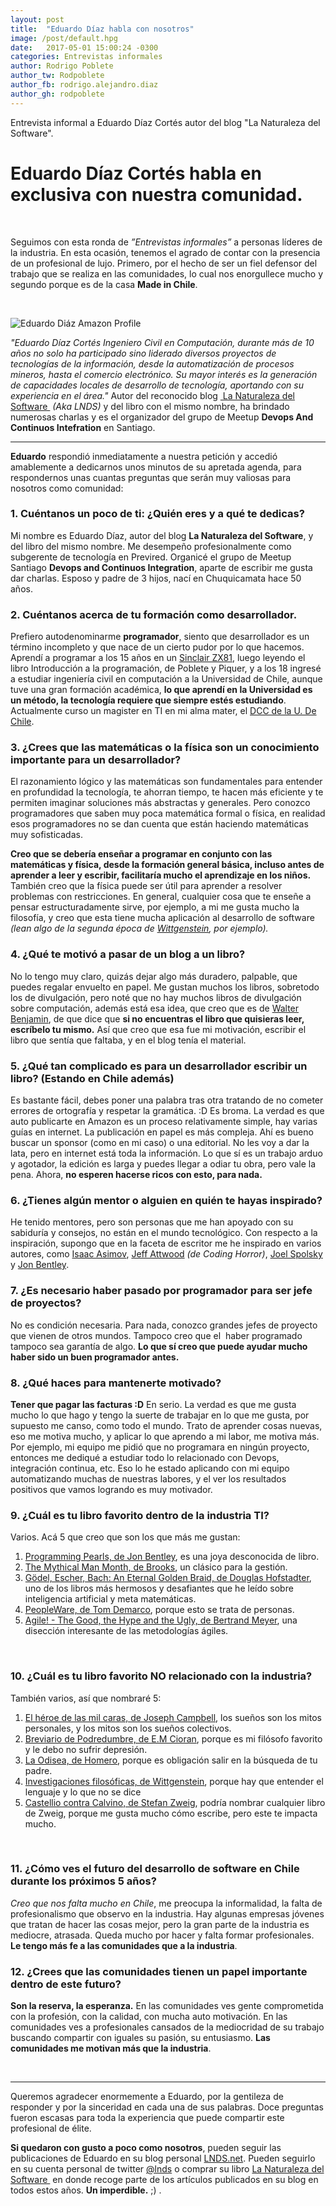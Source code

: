 ```yaml
---
layout: post
title:  "Eduardo Díaz habla con nosotros"
image: /post/default.hpg
date:   2017-05-01 15:00:24 -0300
categories: Entrevistas informales
author: Rodrigo Poblete
author_tw: Rodpoblete
author_fb: rodrigo.alejandro.diaz
author_gh: rodpoblete
---
```

Entrevista informal a Eduardo Díaz Cortés autor del blog "La Naturaleza del Software".
<!--more-->

# Eduardo Díaz Cortés habla en exclusiva con nuestra comunidad.

&nbsp;

Seguimos con esta ronda de *”Entrevistas informales”* a personas líderes de la industria. En esta ocasión, tenemos el agrado de contar con la presencia de un profesional de lujo. Primero, por el hecho de ser un fiel defensor del trabajo que se realiza en las comunidades, lo cual nos enorgullece mucho y segundo porque es de la casa **Made in Chile**.

&nbsp;

![Eduardo Diáz Amazon Profile](http://images.gr-assets.com/authors/1442953393p8/7375806.jpg "Eduardo Díaz Cortés")


*"Eduardo Díaz Cortés Ingeniero Civil en Computación, durante más de 10 años no solo ha participado sino liderado diversos proyectos de tecnologías de la información, desde la automatización de procesos mineros, hasta el comercio electrónico. Su mayor interés es la generación de capacidades locales de desarrollo de tecnología, aportando con su experiencia en el área."*
Autor del reconocido blog [ La Naturaleza del Software ](http://www.lnds.net/ "La Naturaleza del Software") *(Aka LNDS)* y del libro con el mismo nombre, ha brindado numerosas charlas y es el organizador del grupo de Meetup **Devops And Continuos Intefration** en Santiago.

----

**Eduardo** respondió inmediatamente a nuestra petición y accedió amablemente a dedicarnos unos minutos de su apretada agenda, para respondernos unas cuantas preguntas que serán muy valiosas para nosotros como comunidad:

### 1. Cuéntanos un poco de ti: ¿Quién eres y a qué te dedicas?
Mi nombre es Eduardo Díaz, autor del blog **La Naturaleza del Software**, y del libro del mismo nombre. Me desempeño profesionalmente como subgerente de tecnología en Previred. Organicé el grupo de Meetup Santiago **Devops and Continuos Integration**, aparte de escribir me gusta dar charlas. Esposo y padre de 3 hijos, nací en Chuquicamata hace 50 años.

### 2. Cuéntanos acerca de tu formación como desarrollador.
Prefiero autodenominarme **programador**, siento que desarrollador es un término incompleto y que nace de un cierto pudor por lo que hacemos. Aprendí a programar a los 15 años en un [Sinclair ZX81](https://es.wikipedia.org/wiki/Sinclair\_ZX81), luego leyendo el libro Introducción a la programación, de Poblete y Piquer, y a los 18 ingresé a estudiar ingeniería civil en computación a la Universidad de Chile, aunque tuve una gran formación académica, **lo que aprendí en la Universidad es un método, la tecnología requiere que siempre estés estudiando**. Actualmente curso un magister en TI en mi alma mater, el [DCC de la U. De Chile](https://www.dcc.uchile.cl/).

### 3. ¿Crees que las matemáticas o la física son un conocimiento importante para un desarrollador?
El razonamiento lógico y las matemáticas son fundamentales para entender en profundidad la tecnología, te ahorran tiempo, te hacen más eficiente y te permiten imaginar soluciones más abstractas y generales. Pero conozco programadores que saben muy poca matemática formal o física, en realidad esos programadores no se dan cuenta que están haciendo matemáticas muy sofisticadas. 

**Creo que se debería enseñar a programar en conjunto con las matemáticas y física, desde la formación general básica, incluso antes de aprender a leer y escribir, facilitaría mucho el aprendizaje en los niños.** También creo que la física puede ser útil para aprender a resolver problemas con restricciones. En general, cualquier cosa que te enseñe a pensar estructuradamente sirve, por ejemplo, a mi me gusta mucho la filosofía, y creo que esta tiene mucha aplicación al desarrollo de software *(lean algo de la segunda época de [Wittgenstein](https://es.wikipedia.org/wiki/Ludwig_Wittgenstein), por ejemplo).*

### 4. ¿Qué te motivó a pasar de un blog a un libro?
No lo tengo muy claro, quizás dejar algo más duradero, palpable, que puedes regalar envuelto en papel. Me gustan muchos los libros, sobretodo los de divulgación, pero noté que no hay muchos libros de divulgación sobre computación, además está esa idea, que creo que es de [Walter Benjamin](https://es.wikipedia.org/wiki/Walter_Benjamin), de que dice que **si no encuentras el libro que quisieras leer, escríbelo tu mismo.** Así que creo que esa fue mi motivación, escribir el libro que sentía que faltaba, y en el blog tenía el material.

### 5. ¿Qué tan complicado es para un desarrollador escribir un libro? (Estando en Chile además)
 Es bastante fácil, debes poner una palabra tras otra tratando de no cometer errores de ortografía y respetar la gramática. :D Es broma. La verdad es que auto publicarte en Amazon es un proceso relativamente simple, hay varias guías en internet. La publicación en papel es más compleja. Ahí es bueno buscar un sponsor (como en mi caso) o una editorial. No les voy a dar la lata, pero en internet está toda la información. Lo que sí es un trabajo arduo y agotador, la edición es larga y puedes llegar a odiar tu obra, pero vale la pena. Ahora, **no esperen hacerse ricos con esto, para nada.**

### 6. ¿Tienes algún mentor o alguien en quién te hayas inspirado?
 He tenido mentores, pero son personas que me han apoyado con su sabiduría y consejos, no están en el mundo tecnológico. Con respecto a la inspiración, supongo que en la faceta de escritor me he inspirado en varios autores, como [Isaac Asimov](https://es.wikipedia.org/wiki/Isaac_Asimov), [Jeff Attwood](https://en.wikipedia.org/wiki/Jeff_Atwood) *(de Coding Horror)*, [Joel Spolsky](https://en.wikipedia.org/wiki/Joel_Spolsky) y [Jon Bentley](https://es.wikipedia.org/wiki/Jon_Bentley).

### 7. ¿Es necesario haber pasado por programador para ser jefe de proyectos? 
 No es condición necesaria. Para nada, conozco grandes jefes de proyecto que vienen de otros mundos. Tampoco creo que el  haber programado tampoco sea garantía de algo. **Lo que sí creo que puede ayudar mucho haber sido un buen programador antes.**

### 8. ¿Qué haces para mantenerte motivado?
 **Tener que pagar las facturas :D**
En serio. La verdad es que me gusta mucho lo que hago y tengo la suerte de trabajar en lo que me gusta, por supuesto me canso, como todo el mundo. Trato de aprender cosas nuevas, eso me motiva mucho, y aplicar lo que aprendo a mi labor, me motiva más. Por ejemplo, mi equipo me pidió que no programara en ningún proyecto, entonces me dediqué a estudiar todo lo relacionado con Devops, integración continua, etc. Eso lo he estado aplicando con mi equipo automatizando muchas de nuestras labores, y el ver los resultados positivos que vamos logrando es muy motivador.

### 9. ¿Cuál es tu libro favorito dentro de la industria TI?
 Varios. Acá 5 que creo que son los que más me gustan:
 1. [Programming Pearls, de Jon Bentley](https://www.amazon.com/Programming-Pearls-2nd-Jon-Bentley/dp/0201657880 "Link Amazon "), es una joya desconocida de libro.
 2. [The Mythical Man Month, de Brooks](https://www.amazon.com/Mythical-Man-Month-Software-Engineering-Anniversary/dp/0201835959 "Amazon Store"), un clásico para la gestión.
 3. [Gödel, Escher, Bach: An Eternal Golden Braid, de Douglas Hofstadter](https://www.amazon.com/G%C3%B6del-Escher-Bach-Eternal-Golden/dp/0465026567 "Amazon Store "), uno de los libros más hermosos y desafiantes que he leído sobre inteligencia artificial y meta matemáticas.
 4. [PeopleWare, de Tom Demarco](https://www.amazon.com/Peopleware-Productive-Projects-Teams-Second/dp/0932633439 "Amazon Store"), porque esto se trata de personas.
 5.  [Agile! - The Good, the Hype and the Ugly, de Bertrand Meyer](https://www.amazon.com/Agile-Good-Hype-Bertrand-Meyer/dp/3319051547 "Amazon Store"), una disección interesante de las metodologías ágiles.  

 &nbsp;

### 10. ¿Cuál es tu libro favorito NO relacionado con la industria?
También varios, así que nombraré 5:
 1. [El héroe de las mil caras, de Joseph Campbell](https://www.amazon.es/h%C3%A9roe-las-mil-caras-Psicoan%C3%A1lisis/dp/8437507375 "Amazon Store"), los sueños son los mitos personales, y los mitos son los sueños colectivos. 
 2. [Breviario de Podredumbre, de E.M Cioran](https://www.amazon.es/Breviario-podredumbre-M-Cioran-ebook/dp/B00MYEHTFO "Amazon Store"), porque es mi filósofo favorito y le debo no sufrir depresión.
 3. [La Odisea, de Homero](https://www.amazon.es/Odisea-Homero-ebook/dp/B0078PHP8A "Amazon Store"), porque es obligación salir en la búsqueda de tu padre.
 4. [Investigaciones filosóficas, de Wittgenstein](https://es.wikipedia.org/wiki/Investigaciones_filos%C3%B3ficas "Wikipedia Source"), porque hay que entender el lenguaje y lo que no se dice
 5. [Castellio contra Calvino, de Stefan Zweig](https://www.amazon.es/Castellio-contra-Calvino-Conciencia-Acantilado/dp/8495359561 "Amazon Store"), podría nombrar cualquier libro de Zweig, porque me gusta mucho cómo escribe, pero este te impacta mucho. 

 &nbsp;

### 11. ¿Cómo ves el futuro del desarrollo de software en Chile durante los próximos 5 años?
 *Creo que nos falta mucho en Chile*, me preocupa la informalidad, la falta de profesionalismo que observo en la industria. Hay algunas empresas jóvenes que tratan de hacer las cosas mejor, pero la gran parte de la industria es mediocre, atrasada. Queda mucho por hacer y falta formar profesionales. **Le tengo más fe a las comunidades que a la industria**.

### 12. ¿Crees que las comunidades tienen un papel importante dentro de este futuro?
 **Son la reserva, la esperanza.** En las comunidades ves gente comprometida con la profesión, con la calidad, con mucha auto motivación. En las comunidades ves a profesionales cansados de la mediocridad de su trabajo buscando compartir con iguales su pasión, su entusiasmo. **Las comunidades me motivan más que la industria**.

&nbsp;

---- 

Queremos agradecer enormemente a Eduardo, por la gentileza de responder y por la sinceridad en cada una de sus palabras. Doce preguntas fueron escasas para toda la experiencia que puede compartir este profesional de élite.

**Si quedaron con gusto a poco como nosotros**, pueden seguir las publicaciones de Eduardo en su blog personal [LNDS.net](www.lnds.net "Enlace blog LNDS"). Pueden seguirlo en su cuenta personal de twitter [@lnds](https://twitter.com/lnds?lang=es "Profle twitter") o comprar su libro [La Naturaleza del Software ](https://www.amazon.com/Naturaleza-del-Software-Spanish-ebook/dp/B00GF0FV1C "Amazon Store") en donde recoge parte de los artículos publicados en su blog en todos estos años.  **Un imperdible.** ;) . 

<!-- 

En un principio habia ocupado referencia, porque me parece la manera mas correcta sintácticamente de relacionar a los autores y/o palabras desconocidas. Pero kramdown me lo mando al carajo, asi que sobrecarge el documento de links no mas :(
----

[^1]:	El computador personal Sinclair ZX81, lanzado por Sinclair Research en 1981 [https://es.wikipedia.org/wiki/Sinclair\_ZX81](https://es.wikipedia.org/wiki/Sinclair_ZX81)

[^2]:	Departamento de Ciencias de la Computación [https://www.dcc.uchile.cl/](https://www.dcc.uchile.cl/)

[^3]:	Ludwig Josef Johann Wittgenstein fue un filósofo, matemático, lingüista y lógico austríaco. [https://es.wikipedia.org/wiki/Ludwig\_Wittgenstein](https://es.wikipedia.org/wiki/Ludwig_Wittgenstein)

[^4]:	Walter Benjamin fue un filósofo, crítico literario, crítico social, traductor, locutor de radio y ensayista alemán. [https://es.wikipedia.org/wiki/Walter\_Benjamin](https://es.wikipedia.org/wiki/Walter_Benjamin)

[^5]:	saac Asimov fue un escritor y profesor de bioquímica en la Facultad de Medicina de la Universidad de Boston de origen ruso, nacionalizado estadounidense, conocido por ser un prolífico autor de obras de ciencia ficción, historia y divulgación científica. [https://es.wikipedia.org/wiki/Isaac\_Asimov](https://es.wikipedia.org/wiki/Isaac_Asimov)

[^6]:	Jeff Atwood es un desarrollador de software, autor, blogger y empresario estadounidense. Escribe el blog de programación Coding Horror. Él co-fundó StackOverflow y Stack Exchange. [https://en.wikipedia.org/wiki/Jeff\_Atwood](https://en.wikipedia.org/wiki/Jeff_Atwood)

[^7]:	Joel Spolsky es ingeniero de software y escritor. Es el autor de Joel on Software, un blog sobre desarrollo de software y el creador del software de gestión de proyectos Trello. [https://en.wikipedia.org/wiki/Joel\_Spolsky](https://en.wikipedia.org/wiki/Joel_Spolsky)

[^8]:	Louis Jon Bentley es un investigador en el campo de la informática. [https://es.wikipedia.org/wiki/Jon\_Bentley](https://es.wikipedia.org/wiki/Jon_Bentley)

-->
